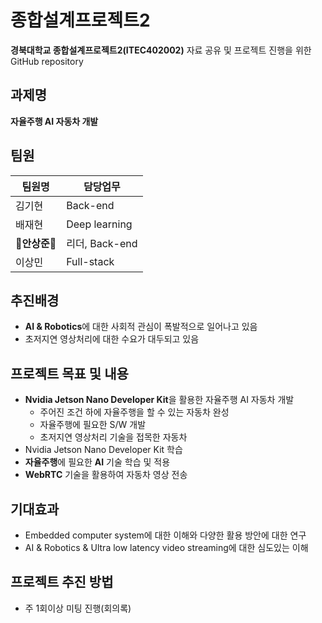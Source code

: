 

# 종합설계프로젝트2
**경북대학교 종합설계프로젝트2(ITEC402002)** 자료 공유 및 프로젝트 진행을 위한 GitHub repository

## 과제명
**자율주행 AI 자동차 개발**

##  팀원
| 팀원명 | 담당업무 |
| ------ | ------ |
|김기현|Back-end|
|배재현|Deep learning|
|**👑안상준👑**|리더, Back-end|
|이상민|Full-stack|


## 추진배경
- **AI & Robotics**에 대한 사회적 관심이 폭발적으로 일어나고 있음
- 초저지연 영상처리에 대한 수요가 대두되고 있음

## 프로젝트 목표 및 내용
- **Nvidia Jetson Nano Developer Kit**을 활용한 자율주행 AI 자동차 개발
  - 주어진 조건 하에 자율주행을 할 수 있는 자동차 완성
  - 자율주행에 필요한 S/W 개발
  - 초저지연 영상처리 기술을 접목한 자동차
- Nvidia Jetson Nano Developer Kit 학습
- **자율주행**에 필요한 **AI** 기술 학습 및 적용
- **WebRTC** 기술을 활용하여 자동차 영상 전송

##  기대효과
- Embedded computer system에 대한 이해와 다양한 활용 방안에 대한 연구
- AI & Robotics & Ultra low latency video streaming에 대한 심도있는 이해

## 프로젝트 추진 방법
- 주 1회이상 미팅 진행(회의록)

